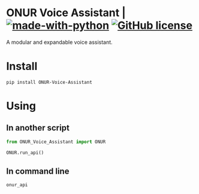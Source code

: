 # ONUR Voice Assistant | [![made-with-python](https://img.shields.io/badge/Made%20with-Python-1f425f.svg)](https://www.python.org/) [![GitHub license](https://img.shields.io/github/license/onuratakan/ONUR_Voice_Assistant)](https://github.com/onuratakan/ONUR_Voice_Assistant/blob/master/LICENSE)
A modular and expandable voice assistant.
# Install
```
pip install ONUR-Voice-Assistant
```
# Using
## In another script
```python
from ONUR_Voice_Assistant import ONUR

ONUR.run_api()
```
## In command line
```console
onur_api
```
